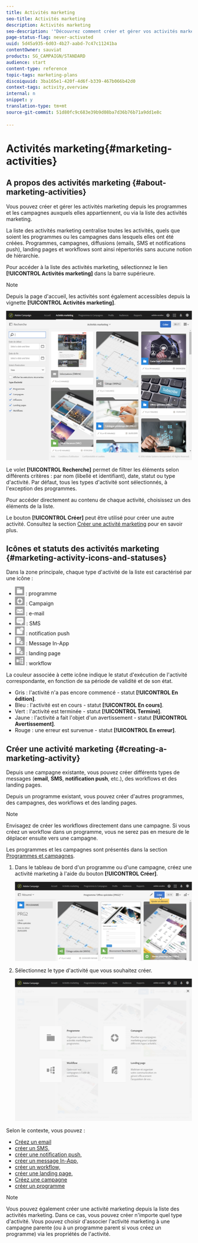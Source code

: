```yaml
---
title: Activités marketing
seo-title: Activités marketing
description: Activités marketing
seo-description: '"Découvrez comment créer et gérer vos activités marketing : campagnes, diffusions email, SMS et par notification push, landing pages, workflows. Vous pouvez facilement créer une activité, éditer une activité existante et consulter leur état et validité."'
page-status-flag: never-activated
uuid: 5d45a935-6d03-4b27-aabd-7c47c11241ba
contentOwner: sauviat
products: SG_CAMPAIGN/STANDARD
audience: start
content-type: reference
topic-tags: marketing-plans
discoiquuid: 3ba165e1-420f-4d6f-b339-467b066b42d0
context-tags: activity,overview
internal: n
snippet: y
translation-type: tm+mt
source-git-commit: 51d80fc9c683e39b9d08ba7d36b76b71a9dd1e8c

---
```



# Activités marketing{#marketing-activities}

## A propos des activités marketing {#about-marketing-activities}

Vous pouvez créer et gérer les activités marketing depuis les programmes et les campagnes auxquels elles appartiennent, ou via la liste des activités marketing.

La liste des activités marketing centralise toutes les activités, quels que soient les programmes ou les campagnes dans lesquels elles ont été créées. Programmes, campagnes, diffusions (emails, SMS et notifications push), landing pages et workflows sont ainsi répertoriés sans aucune notion de hiérarchie.

Pour accéder à la liste des activités marketing, sélectionnez le lien **[!UICONTROL Activités marketing]** dans la barre supérieure.

>[!NOTE]
>
>Depuis la page d'accueil, les activités sont également accessibles depuis la vignette **[!UICONTROL Activités marketing]**.

![](assets/marketing_activities_1.png)

Le volet **[!UICONTROL Recherche]** permet de filtrer les éléments selon différents critères : par nom (libellé et identifiant), date, statut ou type d'activité. Par défaut, tous les types d'activité sont sélectionnés, à l'exception des programmes.

Pour accéder directement au contenu de chaque activité, choisissez un des éléments de la liste.

Le bouton **[!UICONTROL Créer]** peut être utilisé pour créer une autre activité. Consultez la section [Créer une activité marketing](#creating-a-marketing-activity) pour en savoir plus.

## Icônes et statuts des activités marketing    {#marketing-activity-icons-and-statuses}

Dans la zone principale, chaque type d'activité de la liste est caractérisé par une icône :

* ![](assets/marketing_program_icon.png) : programme
* ![](assets/marketing_campaign_icon.png) : Campaign
* ![](assets/marketing_email_icon.png) : e-mail
* ![](assets/marketing_sms_icon.png) : SMS
* ![](assets/marketing_push_icon.png) : notification push
* ![](assets/marketing_lp_icon.png) : Message In-App
* ![](assets/marketing_lp_icon.png) : landing page
* ![](assets/marketing_workflow_icon.png) : workflow

La couleur associée à cette icône indique le statut d'exécution de l'activité correspondante, en fonction de sa période de validité et de son état.

* Gris : l'activité n'a pas encore commencé - statut **[!UICONTROL En édition]**.
* Bleu : l'activité est en cours - statut **[!UICONTROL En cours]**.
* Vert : l'activité est terminée - statut **[!UICONTROL Terminé]**.
* Jaune : l'activité a fait l'objet d'un avertissement - statut **[!UICONTROL Avertissement]**.
* Rouge : une erreur est survenue - statut **[!UICONTROL En erreur]**.

## Créer une activité marketing {#creating-a-marketing-activity}

Depuis une campagne existante, vous pouvez créer différents types de messages (**email**, **SMS**, **notification push**, etc.), des workflows et des landing pages.

Depuis un programme existant, vous pouvez créer d'autres programmes, des campagnes, des workflows et des landing pages.

>[!NOTE]
>
>Envisagez de créer les workflows directement dans une campagne. Si vous créez un workflow dans un programme, vous ne serez pas en mesure de le déplacer ensuite vers une campagne.

Les programmes et les campagnes sont présentés dans la section [Programmes et campagnes](../../start/using/programs-and-campaigns.md).

1. Dans le tableau de bord d'un programme ou d'une campagne, créez une activité marketing à l'aide du bouton **[!UICONTROL Créer]**.

   ![](assets/marketing_activiy_creation_1.png)

1. Sélectionnez le type d'activité que vous souhaitez créer.

   ![](assets/marketing_activiy_creation_2.png)

Selon le contexte, vous pouvez :

* [Créez un email](../../channels/using/creating-an-email.md)
* [créer un SMS,](../../channels/using/creating-an-sms-message.md)
* [créer une notification push,](../../channels/using/preparing-and-sending-a-push-notification.md)
* [créer un message In-App,](../../channels/using/about-in-app-messaging.md)
* [créer un workflow,](../../automating/using/building-a-workflow.md#creating-a-workflow)
* [créer une landing page,](../../channels/using/about-landing-pages.md)
* [Créez une campagne](../../start/using/programs-and-campaigns.md#creating-a-campaign)
* [créer un programme](../../start/using/programs-and-campaigns.md#creating-a-program)

>[!NOTE]
>
>Vous pouvez également créer une activité marketing depuis la liste des activités marketing. Dans ce cas, vous pouvez créer n'importe quel type d'activité. Vous pouvez choisir d'associer l'activité marketing à une campagne parente (ou à un programme parent si vous créez un programme) via les propriétés de l'activité.

